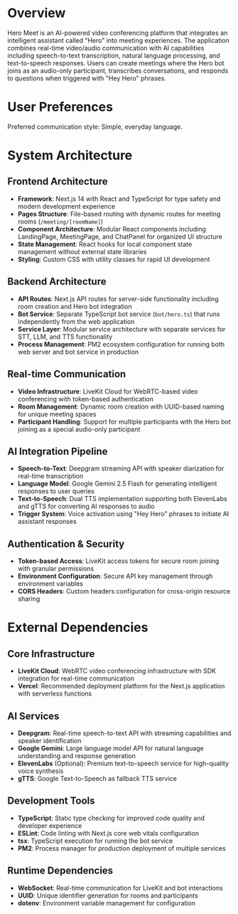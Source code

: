 # Overview

Hero Meet is an AI-powered video conferencing platform that integrates an intelligent assistant called "Hero" into meeting experiences. The application combines real-time video/audio communication with AI capabilities including speech-to-text transcription, natural language processing, and text-to-speech responses. Users can create meetings where the Hero bot joins as an audio-only participant, transcribes conversations, and responds to questions when triggered with "Hey Hero" phrases.

# User Preferences

Preferred communication style: Simple, everyday language.

# System Architecture

## Frontend Architecture
- **Framework**: Next.js 14 with React and TypeScript for type safety and modern development experience
- **Pages Structure**: File-based routing with dynamic routes for meeting rooms (`/meeting/[roomName]`)
- **Component Architecture**: Modular React components including LandingPage, MeetingPage, and ChatPanel for organized UI structure
- **State Management**: React hooks for local component state management without external state libraries
- **Styling**: Custom CSS with utility classes for rapid UI development

## Backend Architecture
- **API Routes**: Next.js API routes for server-side functionality including room creation and Hero bot integration
- **Bot Service**: Separate TypeScript bot service (`bot/hero.ts`) that runs independently from the web application
- **Service Layer**: Modular service architecture with separate services for STT, LLM, and TTS functionality
- **Process Management**: PM2 ecosystem configuration for running both web server and bot service in production

## Real-time Communication
- **Video Infrastructure**: LiveKit Cloud for WebRTC-based video conferencing with token-based authentication
- **Room Management**: Dynamic room creation with UUID-based naming for unique meeting spaces
- **Participant Handling**: Support for multiple participants with the Hero bot joining as a special audio-only participant

## AI Integration Pipeline
- **Speech-to-Text**: Deepgram streaming API with speaker diarization for real-time transcription
- **Language Model**: Google Gemini 2.5 Flash for generating intelligent responses to user queries
- **Text-to-Speech**: Dual TTS implementation supporting both ElevenLabs and gTTS for converting AI responses to audio
- **Trigger System**: Voice activation using "Hey Hero" phrases to initiate AI assistant responses

## Authentication & Security
- **Token-based Access**: LiveKit access tokens for secure room joining with granular permissions
- **Environment Configuration**: Secure API key management through environment variables
- **CORS Headers**: Custom headers configuration for cross-origin resource sharing

# External Dependencies

## Core Infrastructure
- **LiveKit Cloud**: WebRTC video conferencing infrastructure with SDK integration for real-time communication
- **Vercel**: Recommended deployment platform for the Next.js application with serverless functions

## AI Services
- **Deepgram**: Real-time speech-to-text API with streaming capabilities and speaker identification
- **Google Gemini**: Large language model API for natural language understanding and response generation
- **ElevenLabs** (Optional): Premium text-to-speech service for high-quality voice synthesis
- **gTTS**: Google Text-to-Speech as fallback TTS service

## Development Tools
- **TypeScript**: Static type checking for improved code quality and developer experience
- **ESLint**: Code linting with Next.js core web vitals configuration
- **tsx**: TypeScript execution for running the bot service
- **PM2**: Process manager for production deployment of multiple services

## Runtime Dependencies
- **WebSocket**: Real-time communication for LiveKit and bot interactions
- **UUID**: Unique identifier generation for rooms and participants
- **dotenv**: Environment variable management for configuration